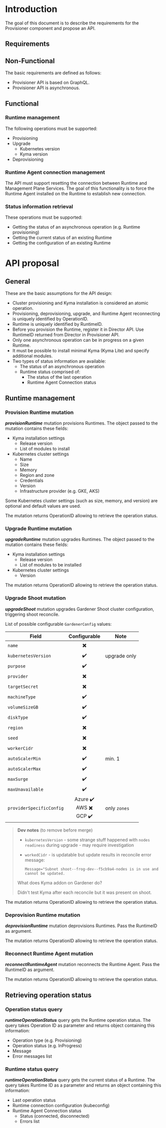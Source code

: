 # Introduction

The goal of this document is to describe the requirements for the Provisioner component and propose an API. 

## Requirements

## Non-Functional

The basic requirements are defined as follows:

- Provisioner API is based on GraphQL. 
- Provisioner API is asynchronous.

## Functional

### Runtime management

The following operations must be supported:

- Provisioning
- Upgrade
  - Kubernetes version
  - Kyma version
- Deprovisioning

### Runtime Agent connection management

The API must support resetting the connection between Runtime and Management Plane Services. The goal of this functionality is to force the Runtime Agent installed on the Runtime to establish new connection.

### Status information retrieval

These operations must be supported:

- Getting the status of an asynchronous operation (e.g. Runtime provisioning)
- Getting the current status of an existing Runtime
- Getting the configuration of an existing Runtime

# API proposal

## General 

These are the basic assumptions for the API design:

- Cluster provisioning and Kyma installation is considered an atomic operation.
- Provisioning, deprovisioning, upgrade, and Runtime Agent reconnecting is uniquely identified by OperationID.
- Runtime is uniquely identified by RuntimeID.
- Before you provision the Runtime, register it in Director API. Use RuntimeID returned from Director in Provisioner API.
- Only one asynchronous operation can be in progress on a given Runtime.  
- It must be possible to install minimal Kyma  (Kyma Lite) and specify additional modules.
- Two types of status information are available:
  - The status of an asynchronous operation
  - Runtime status comprised of:
    - The status of the last operation
    - Runtime Agent Connection status

## Runtime management

### Provision Runtime mutation

***provisionRuntime*** mutation provisions Runtimes. The object passed to the mutation contains these fields:

- Kyma installation settings
  - Release version
  - List of modules to install
- Kubernetes cluster settings
  - Name
  - Size
  - Memory
  - Region and zone
  - Credentials
  - Version
  - Infrastructure provider (e.g. GKE, AKS)

Some Kubernetes cluster settings (such as size, memory, and version) are optional and default values are used.

The mutation returns OperationID allowing to retrieve the operation status.

### Upgrade Runtime mutation

***upgradeRuntime*** mutation upgrades Runtimes. The object passed to the mutation contains these fields:

- Kyma installation settings
  - Release version
  - List of modules to be installed
- Kubernetes cluster settings
  - Version

The mutation returns OperationID allowing to retrieve the operation status.

### Upgrade Shoot mutation

***upgradeShoot*** mutation upgrades Gardener Shoot cluster configuration, triggering shoot reconcile.

List of possible configurable `GardenerConfig` values:

| Field                    |                                       Configurable                                       | Note         |
| ------------------------ | :--------------------------------------------------------------------------------------: | ------------ |
| `name`                   |                                 :heavy_multiplication_x:                                 |              |
| `kubernetesVersion`      |                                    :heavy_check_mark:                                    | upgrade only |
| `purpose`                |                                    :heavy_check_mark:                                    |              |
| `provider`               |                                 :heavy_multiplication_x:                                 |              |
| `targetSecret`           |                                 :heavy_multiplication_x:                                 |              |
| `machineType`            |                                    :heavy_check_mark:                                    |              |
| `volumeSizeGB`           |                                    :heavy_check_mark:                                    |              |
| `diskType`               |                                    :heavy_check_mark:                                    |              |
| `region`                 |                                 :heavy_multiplication_x:                                 |              |
| `seed`                   |                                 :heavy_multiplication_x:                                 |              |
| `workerCidr`             |                                 :heavy_multiplication_x:                                 |              |
| `autoScalerMin`          |                                    :heavy_check_mark:                                    | min. 1       |
| `autoScalerMax`          |                                    :heavy_check_mark:                                    |              |
| `maxSurge`               |                                    :heavy_check_mark:                                    |              |
| `maxUnavailable`         |                                    :heavy_check_mark:                                    |              |
| `providerSpecificConfig` | Azure :heavy_check_mark: <br/> AWS :heavy_multiplication_x: <br/> GCP :heavy_check_mark: | only `zones` |

> **Dev notes** (to remove before merge)
>
> - `kubernetesVersion` - some strange stuff happened with `nodes readiness` during upgrade - may require investigation
> - `workedCidr` - is updatable but update results in reconcile error message:
>
>   ```log
>   Message="Subnet shoot--frog-dev--f5cb9a4-nodes is in use and cannot be updated.
>   ```
>
> What does Kyma addon on Gardener do?
>
> Didn't test Kyma after each reconcile but it was present on shoot.

The mutation returns OperationID allowing to retrieve the operation status.

### Deprovision Runtime mutation

***deprovisionRuntime*** mutation deprovisions Runtimes. Pass the RuntimeID as argument. 

The mutation returns OperationID allowing to retrieve the operation status.

### Reconnect Runtime Agent mutation

***reconnectRuntimeAgent*** mutation reconnects the Runtime Agent. Pass the RuntimeID as argument. 

The mutation returns OperationID allowing to retrieve the operation status.

## Retrieving operation status

### Operation status query

***runtimeOperationStatus*** query gets the Runtime operation status. The query takes Operation ID as parameter and returns object containing this information:

- Operation type (e.g. Provisioning)
- Operation status (e.g. InProgress)
- Message
- Error messages list

### Runtime status query

***runtimeOperationStatus*** query gets the current status of a Runtime. The query takes Runtime ID as a parameter and returns an object containing this information:

- Last operation status
- Runtime connection configuration (kubeconfig)
- Runtime Agent Connection status
  - Status (connected, disconnected)
  - Errors list
